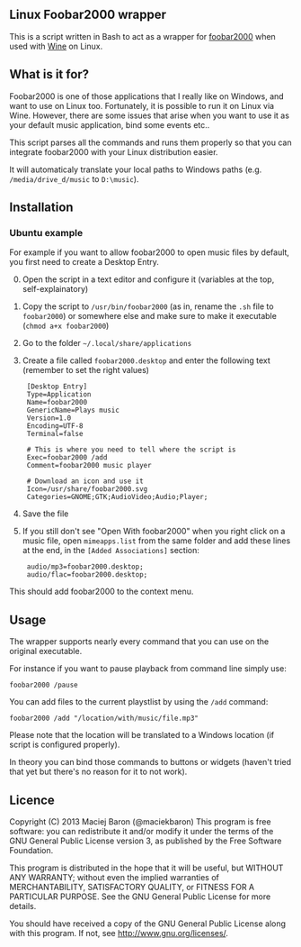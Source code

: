 Linux Foobar2000 wrapper
-----------------------
This is a script written in Bash to act as a wrapper for [foobar2000](http://www.foobar2000.org/) when 
used with [Wine](http://www.winehq.org/) on Linux.


What is it for?
---------------

Foobar2000 is one of those applications that I really like on Windows, and want to use on Linux too. 
Fortunately, it is possible to run it on Linux via Wine. However, there are some issues that arise when 
you want to use it as your default music application, bind some events etc..

This script parses all the commands and runs them properly so that you can integrate foobar2000 with your 
Linux distribution easier.

It will automaticaly translate your local paths to Windows paths (e.g. `/media/drive_d/music` to `D:\music`).


Installation
------------

### Ubuntu example

For example if you want to allow foobar2000 to open music files by default, you first need to create a Desktop Entry.

0. Open the script in a text editor and configure it (variables at the top, self-explainatory)
1. Copy the script to `/usr/bin/foobar2000` (as in, rename the `.sh` file to `foobar2000`) or somewhere else and make sure to make it executable (`chmod a+x foobar2000`)
2. Go to the folder `~/.local/share/applications`
3. Create a file called `foobar2000.desktop` and enter the following text (remember to set the right values)

        [Desktop Entry]
        Type=Application
        Name=foobar2000
        GenericName=Plays music
        Version=1.0
        Encoding=UTF-8
        Terminal=false
        
        # This is where you need to tell where the script is
        Exec=foobar2000 /add
        Comment=foobar2000 music player
        
        # Download an icon and use it
        Icon=/usr/share/foobar2000.svg
        Categories=GNOME;GTK;AudioVideo;Audio;Player;
4. Save the file
5. If you still don't see "Open With foobar2000" when you right click on a music file, open `mimeapps.list` from the same 
folder and add these lines at the end, in the `[Added Associations]` section:
        
        audio/mp3=foobar2000.desktop;
        audio/flac=foobar2000.desktop;

This should add foobar2000 to the context menu.

Usage
----
The wrapper supports nearly every command that you can use on the original executable.

For instance if you want to pause playback from command line simply use:

    foobar2000 /pause

You can add files to the current playstlist by using the `/add` command:

    foobar2000 /add "/location/with/music/file.mp3"
    
Please note that the location will be translated to a Windows location (if script is configured properly).

In theory you can bind those commands to buttons or widgets (haven't tried that yet but there's no reason for it to 
not work).

Licence
-------
Copyright (C) 2013 Maciej Baron (@maciekbaron)
This program is free software: you can redistribute it and/or modify it 
under the terms of the GNU General Public License version 3, as published 
by the Free Software Foundation.

This program is distributed in the hope that it will be useful, but 
WITHOUT ANY WARRANTY; without even the implied warranties of 
MERCHANTABILITY, SATISFACTORY QUALITY, or FITNESS FOR A PARTICULAR 
PURPOSE. See the GNU General Public License for more details.

You should have received a copy of the GNU General Public License along 
with this program. If not, see <http://www.gnu.org/licenses/>.
